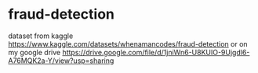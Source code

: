 # fraud-detection
dataset from kaggle
https://www.kaggle.com/datasets/whenamancodes/fraud-detection
or on my google drive
https://drive.google.com/file/d/1jniWn6-U8KUIO-9Ujgdl6-A76MQK2a-Y/view?usp=sharing
